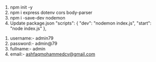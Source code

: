 <!-- Node.js Dockerized GitHub CICD Jenkins Project -->
<!-- Refer link :- https://www.youtube.com/watch?v=W1UQhLuxCo8&t=235s -->

<!-- Steps -->
1. npm init -y
2. npm i express dotenv cors body-parser
3. npm i -save-dev nodemon
4. Update package.json
    "scripts": {
    "dev": "nodemon index.js",
    "start": "node index.js"
    },



<!-- Jenkins Credentials -->
1. username:- admin79
2. password:- admin@79
3. fullname:- admin
4. email:- ashfaqmohammedcv@gmail.com